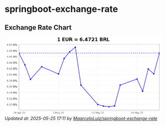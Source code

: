 # springboot-exchange-rate

<!-- EXCHANGE-RATE-START -->
## Exchange Rate Chart

![Exchange Rate Chart](charts/chart.png)*Updated at: 2025-05-25 17:11 by [MaarceloLuiz/springboot-exchange-rate](https://github.com/MaarceloLuiz/springboot-exchange-rate)*


<!-- EXCHANGE-RATE-END -->